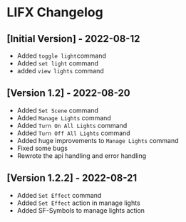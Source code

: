 # LIFX Changelog

## [Initial Version] - 2022-08-12
- Added `toggle light`command
- Added `set light` command
- added `view lights` command

## [Version 1.2] - 2022-08-20
- Added `Set Scene` command
- Added `Manage Lights` command
- Added `Turn On All Lights` command
- Added `Turn Off All Lights` command
- Added huge improvements to `Manage Lights` command
- Fixed some bugs
- Rewrote the api handling and error handling

## [Version 1.2.2] - 2022-08-21
- Added `Set Effect` command
- Added `Set Effect` action in manage lights
- Added SF-Symbols to manage lights action